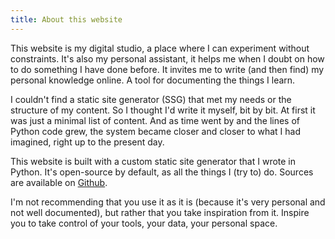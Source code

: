 ```yaml
---
title: About this website
---
```


This website is my digital studio, a place where I can experiment without constraints. It's also my personal assistant, it helps me when I doubt on how to do something I have done before. It invites me to write (and then find) my personal knowledge online. A tool for documenting the things I learn.

I couldn't find a static site generator (SSG) that met my needs or the structure of my content. So I thought I'd write it myself, bit by bit. At first it was just a minimal list of content. And as time went by and the lines of Python code grew, the system became closer and closer to what I had imagined, right up to the present day.

This website is built with a custom static site generator that I wrote in Python. It's open-source by default, as all the things I (try to) do. Sources are available on [Github](https://github.com/antoine3000/personal-website).

I'm not recommending that you use it as it is (because it's very personal and not well documented), but rather that you take inspiration from it.  Inspire you to take control of your tools, your data, your personal space.